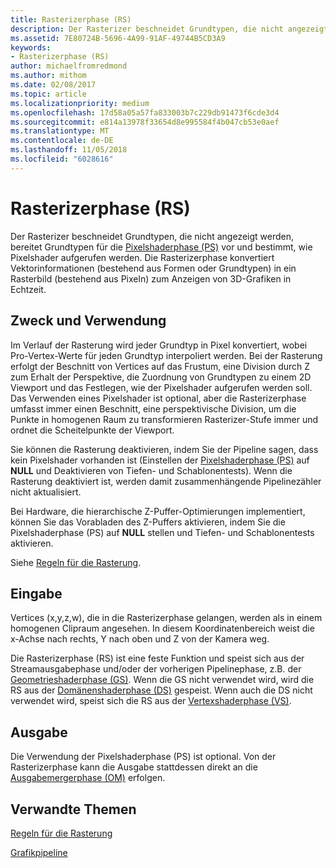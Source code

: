 ```yaml
---
title: Rasterizerphase (RS)
description: Der Rasterizer beschneidet Grundtypen, die nicht angezeigt werden, bereitet Grundtypen für die Pixelshaderphase (PS) vor und bestimmt, wie Pixelshader aufgerufen werden.
ms.assetid: 7E80724B-5696-4A99-91AF-49744B5CD3A9
keywords:
- Rasterizerphase (RS)
author: michaelfromredmond
ms.author: mithom
ms.date: 02/08/2017
ms.topic: article
ms.localizationpriority: medium
ms.openlocfilehash: 17d58a05a57fa833003b7c229db91473f6cde3d4
ms.sourcegitcommit: e814a13978f33654d8e995584f4b047cb53e0aef
ms.translationtype: MT
ms.contentlocale: de-DE
ms.lasthandoff: 11/05/2018
ms.locfileid: "6028616"
---
```

# <a name="rasterizer-rs-stage"></a>Rasterizerphase (RS)


Der Rasterizer beschneidet Grundtypen, die nicht angezeigt werden, bereitet Grundtypen für die [Pixelshaderphase (PS)](pixel-shader-stage--ps-.md) vor und bestimmt, wie Pixelshader aufgerufen werden. Die Rasterizerphase konvertiert Vektorinformationen (bestehend aus Formen oder Grundtypen) in ein Rasterbild (bestehend aus Pixeln) zum Anzeigen von 3D-Grafiken in Echtzeit.

## <a name="span-idpurposeandusesspanspan-idpurposeandusesspanspan-idpurposeandusesspanpurpose-and-uses"></a><span id="Purpose_and_uses"></span><span id="purpose_and_uses"></span><span id="PURPOSE_AND_USES"></span>Zweck und Verwendung


Im Verlauf der Rasterung wird jeder Grundtyp in Pixel konvertiert, wobei Pro-Vertex-Werte für jeden Grundtyp interpoliert werden. Bei der Rasterung erfolgt der Beschnitt von Vertices auf das Frustum, eine Division durch Z zum Erhalt der Perspektive, die Zuordnung von Grundtypen zu einem 2D Viewport und das Festlegen, wie der Pixelshader aufgerufen werden soll. Das Verwenden eines Pixelshader ist optional, aber die Rasterizerphase umfasst immer einen Beschnitt, eine perspektivische Division, um die Punkte in homogenen Raum zu transformieren Rasterizer-Stufe immer und ordnet die Scheitelpunkte der Viewport.

Sie können die Rasterung deaktivieren, indem Sie der Pipeline sagen, dass kein Pixelshader vorhanden ist (Einstellen der [Pixelshaderphase (PS)](pixel-shader-stage--ps-.md) auf **NULL** und Deaktivieren von Tiefen- und Schablonentests). Wenn die Rasterung deaktiviert ist, werden damit zusammenhängende Pipelinezähler nicht aktualisiert.

Bei Hardware, die hierarchische Z-Puffer-Optimierungen implementiert, können Sie das Vorabladen des Z-Puffers aktivieren, indem Sie die Pixelshaderphase (PS) auf **NULL** stellen und Tiefen- und Schablonentests aktivieren.

Siehe [Regeln für die Rasterung](rasterization-rules.md).

## <a name="span-idinputspanspan-idinputspanspan-idinputspaninput"></a><span id="Input"></span><span id="input"></span><span id="INPUT"></span>Eingabe


Vertices (x,y,z,w), die in die Rasterizerphase gelangen, werden als in einem homogenen Clipraum angesehen. In diesem Koordinatenbereich weist die x-Achse nach rechts, Y nach oben und Z von der Kamera weg.

Die Rasterizerphase (RS) ist eine feste Funktion und speist sich aus der Streamausgabephase und/oder der vorherigen Pipelinephase, z.B. der [Geometrieshaderphase (GS)](geometry-shader-stage--gs-.md). Wenn die GS nicht verwendet wird, wird die RS aus der [Domänenshaderphase (DS)](domain-shader-stage--ds-.md) gespeist. Wenn auch die DS nicht verwendet wird, speist sich die RS aus der [Vertexshaderphase (VS)](vertex-shader-stage--vs-.md).

## <a name="span-idoutputspanspan-idoutputspanspan-idoutputspanoutput"></a><span id="Output"></span><span id="output"></span><span id="OUTPUT"></span>Ausgabe


Die Verwendung der Pixelshaderphase (PS) ist optional. Von der Rasterizerphase kann die Ausgabe stattdessen direkt an die [Ausgabemergerphase (OM)](output-merger-stage--om-.md) erfolgen.

## <a name="span-idrelated-topicsspanrelated-topics"></a><span id="related-topics"></span>Verwandte Themen


[Regeln für die Rasterung](rasterization-rules.md)

[Grafikpipeline](graphics-pipeline.md)

 

 




